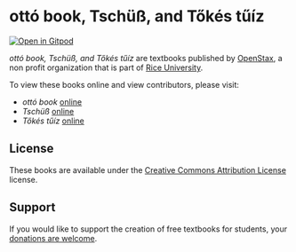 # ottó book, Tschüß, and Tőkés tűíz

[![Open in Gitpod](https://gitpod.io/button/open-in-gitpod.svg)](https://gitpod.io/from-referrer/)

_ottó book, Tschüß, and Tőkés tűíz_ are textbooks published by [OpenStax](https://openstax.org/), a non profit organization that is part of [Rice University](https://www.rice.edu/).

To view these books online and view contributors, please visit:
- _ottó book_ [online](https://openstax.org/details/books/ott%C3%B3-book)
- _Tschüß_ [online](https://openstax.org/details/books/Tsch%C3%BC%C3%9F)
- _Tőkés tűíz_ [online](https://openstax.org/details/books/t%C5%91k%C3%A9s-t%C5%B1%C3%ADz)

## License
These books are available under the [Creative Commons Attribution License](./LICENSE) license.

## Support
If you would like to support the creation of free textbooks for students, your [donations are welcome](https://riceconnect.rice.edu/donation/support-openstax-banner).
